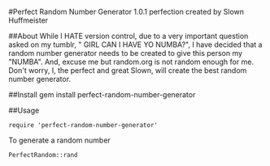 #Perfect Random Number Generator 1.0.1
perfection created by Slown Huffmeister

##About
While I HATE version control, due to a very important question asked on my tumblr, "
GIRL CAN I HAVE YO NUMBA?", I have decided that a random number generator needs 
to be created to give this person my "NUMBA". And, excuse me but random.org is 
not random enough for me.  Don't worry, I, the perfect and great Slown, will 
create the best random number generator.  


##Install 
	gem install perfect-random-number-generator


##Usage

	require 'perfect-random-number-generator'

To generate a random number

	PerfectRandom::rand